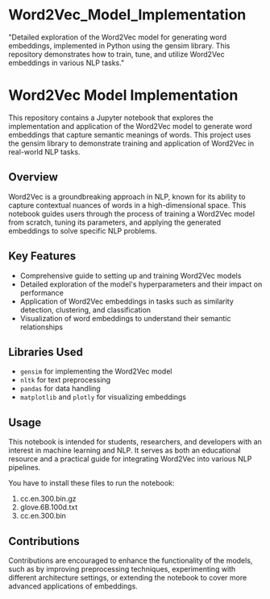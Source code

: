 # Word2Vec_Model_Implementation
"Detailed exploration of the Word2Vec model for generating word embeddings, implemented in Python using the gensim library. This repository demonstrates how to train, tune, and utilize Word2Vec embeddings in various NLP tasks."

# Word2Vec Model Implementation

This repository contains a Jupyter notebook that explores the implementation and application of the Word2Vec model to generate word embeddings that capture semantic meanings of words. This project uses the gensim library to demonstrate training and application of Word2Vec in real-world NLP tasks.

## Overview
Word2Vec is a groundbreaking approach in NLP, known for its ability to capture contextual nuances of words in a high-dimensional space. This notebook guides users through the process of training a Word2Vec model from scratch, tuning its parameters, and applying the generated embeddings to solve specific NLP problems.

## Key Features
- Comprehensive guide to setting up and training Word2Vec models
- Detailed exploration of the model's hyperparameters and their impact on performance
- Application of Word2Vec embeddings in tasks such as similarity detection, clustering, and classification
- Visualization of word embeddings to understand their semantic relationships

## Libraries Used
- `gensim` for implementing the Word2Vec model
- `nltk` for text preprocessing
- `pandas` for data handling
- `matplotlib` and `plotly` for visualizing embeddings

## Usage
This notebook is intended for students, researchers, and developers with an interest in machine learning and NLP. It serves as both an educational resource and a practical guide for integrating Word2Vec into various NLP pipelines.

You have to install these files to run the notebook:
1. cc.en.300.bin.gz
2. glove.6B.100d.txt
3. cc.en.300.bin
   
## Contributions
Contributions are encouraged to enhance the functionality of the models, such as by improving preprocessing techniques, experimenting with different architecture settings, or extending the notebook to cover more advanced applications of embeddings.

